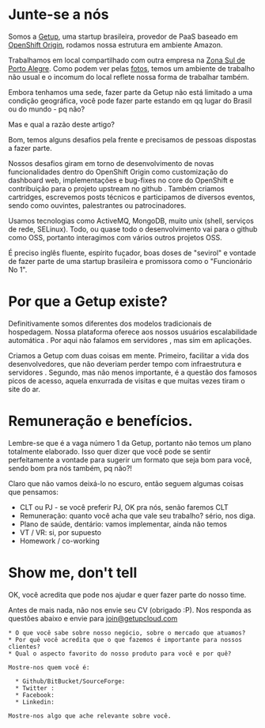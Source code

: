 Junte-se a nós
==============

Somos a [Getup](http://getupcloud.com), uma startup brasileira, provedor de PaaS baseado em [OpenShift Origin](https://github.com/openshift), rodamos nossa estrutura em ambiente Amazon. 
 
Trabalhamos em local compartilhado com outra empresa na [Zona Sul de Porto Alegre](https://maps.google.com/maps?f=q&source=s_q&hl=en&geocode=&q=Getup+Cloud&aq=0&oq=getup+cloud&sll=-29.688053,-48.955078&sspn=25.960019,46.538086&vpsrc=0&ie=UTF8&hq=Getup+Cloud&hnear=&ll=-30.1187,-51.239719&spn=0.101564,0.181789&t=m&z=13&iwloc=A&cid=9764247768875011687). Como podem ver pelas [fotos](https://www.facebook.com/media/set/?set=a.195184477230046.49148.193285710753256&type=3), temos um ambiente de trabalho não usual e o incomum do local reflete nossa forma de trabalhar também.

Embora tenhamos uma sede, fazer parte da Getup não está limitado a uma condição geográfica, você pode fazer parte estando em qq lugar do Brasil ou do mundo - pq não?

Mas e qual a razão deste artigo?
 
Bom, temos alguns desafios pela frente e precisamos de pessoas dispostas a fazer parte.

Nossos desafios giram em torno de desenvolvimento de novas funcionalidades dentro do OpenShift Origin como  customização do dashboard web, implementações e bug-fixes no core do OpenShift e contribuição para o projeto upstream no github . Também criamos cartridges, escrevemos posts técnicos e  participamos de  diversos eventos, sendo como ouvintes, palestrantes ou patrocinadores. 
 
Usamos tecnologias como ActiveMQ, MongoDB, muito unix (shell, serviços de rede, SELinux). Todo, ou quase todo o desenvolvimento vai para o github como OSS,  portanto interagimos com vários outros projetos OSS. 
 
É preciso inglês fluente, espírito fuçador, boas doses de "sevirol" e vontade de fazer parte de uma startup brasileira e promissora como o "Funcionário No 1".

Por que a Getup existe?
=======================

Definitivamente somos diferentes dos modelos tradicionais de hospedagem. Nossa plataforma oferece aos nossos usuários escalabilidade automática . Por aqui não falamos em servidores , mas sim em aplicações. 

Criamos a Getup com duas coisas em mente. Primeiro, facilitar a vida dos desenvolvedores, que não deveriam perder tempo com infraestrutura e servidores . Segundo, mas não menos importante, é a questão dos famosos picos de acesso, aquela enxurrada de visitas e que muitas vezes tiram o site do ar.

Remuneração e benefícios.
=========================

Lembre-se que é a vaga número 1 da Getup, portanto não temos um plano totalmente elaborado. Isso quer dizer que você pode se sentir perfeitamente a vontade para sugerir um formato que seja bom para você, sendo bom pra nós também, pq não?!

Claro que não vamos deixá-lo no escuro, então seguem algumas coisas que pensamos:
 
* CLT ou PJ - se você preferir PJ, OK pra nós, senão faremos CLT
* Remuneração: quanto você acha que vale seu trabalho? sério, nos diga.
* Plano de saúde, dentário: vamos implementar, ainda não temos
* VT / VR: si, por supuesto 
* Homework / co-working

Show me, don't tell
===================

OK, você acredita que pode nos ajudar e quer fazer parte do nosso time.

Antes de mais nada, não nos envie seu CV (obrigado :P). Nos responda as questões abaixo e envie para [join@getupcloud.com](mailto:join@getupcloud.com)

```
* O que você sabe sobre nosso negócio, sobre o mercado que atuamos?
* Por quê você acredita que o que fazemos é importante para nossos clientes?
* Qual o aspecto favorito do nosso produto para você e por quê?

Mostre-nos quem você é:
 
  * Github/BitBucket/SourceForge:
  * Twitter :
  * Facebook:
  * Linkedin:

Mostre-nos algo que ache relevante sobre você.
```

